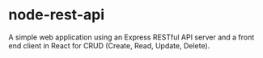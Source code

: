 # node-rest-api

A simple web application using an Express RESTful API server and a front end client in React for CRUD (Create, Read, Update, Delete).
